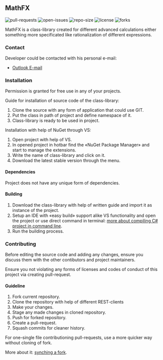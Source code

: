 ## MathFX

![pull-requests](https://img.shields.io/github/issues-pr-raw/Falcion/MathFX?label=pull%20requests) 
![open-issues](https://img.shields.io/github/issues-raw/Falcion/MathFX?label=open%20issues) 
![repo-size](https://img.shields.io/github/languages/code-size/Falcion/MathFX?label=repo%20size)
![license](https://img.shields.io/github/license/Falcion/MathFX)
![forks](https://img.shields.io/github/forks/Falcion/MathFX?style=social)

MathFX is a class-library created for different advanced calculations either something more specificated like rationalization of different expressions.

### Contact

Developer could be contacted with his personal e-mail:

- <a href= "mailto: io.falcion@outlook.com">Outlook E-mail</a>

### Installation

Permission is granted for free use in any of your projects.

Guide for installation of source code of the class-library:

1. Clone the source with any form of application that could use GIT.
2. Put the class in path of project and define namespace of it.
3. Class-library is ready to be used in project.

Installation with help of NuGet through VS:

1. Open project with help of VS.
2. In opened project in hotbar find the «NuGet Package Manager» and start to manage the extensions.
3. Write the name of class-library and click on it.
4. Download the latest stable version through the menu.

#### Dependencies

Project does not have any unique form of dependencies.

#### Building

1. Download the class-library with help of written guide and import it as instance of the project.
2. Setup an IDE with «easy build» support alike VS functionality and open the project or use direct command in terminal: [more about compiling C# project in command line](https://tomasvera.com/programming/compiling-a-c-project-using-command-line-tools-tutorial).
3. Run the building process.

### Contributing

Before editing the source code and adding any changes, ensure you discuss them with the other contibutors and project maintainers.

Ensure you not violating any forms of licenses and codes of conduct of this project via creating pull-request.

#### Guideline

1. Fork current repository.
2. Clone the repository with help of different REST-clients
3. Make your changes.
4. Stage any made changes in cloned repository.
5. Push for forked repository.
6. Create a pull-request.
7. Squash commits for cleaner history.

For one-single file contributioning pull-requests, use a more quicker way without cloning of fork.

More about it: [synching a fork](https://help.github.com/articles/syncing-a-fork).